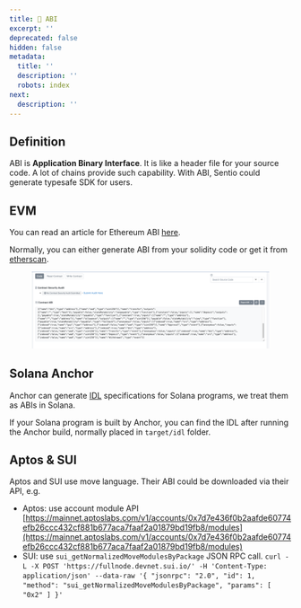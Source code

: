 ```yaml
---
title: 📔 ABI
excerpt: ''
deprecated: false
hidden: false
metadata:
  title: ''
  description: ''
  robots: index
next:
  description: ''
---
```

## Definition

ABI is **Application Binary Interface**. It is like a header file for your source code. A lot of chains provide such capability. With ABI, Sentio could generate typesafe SDK for users.

## EVM

You can read an article for Ethereum ABI [here](https://www.geeksforgeeks.org/application-binary-interfaceabi-in-ethereum-virtual-machine/).

Normally, you can either generate ABI from your solidity code or get it from [etherscan](https://etherscan.io/address/0xc02aaa39b223fe8d0a0e5c4f27ead9083c756cc2#code).

<figure>
  <img src="https://raw.githubusercontent.com/sentioxyz/docs/v1.0/assets/image (1) (5).png" alt="" />
  <figcaption></figcaption>
</figure>

## Solana Anchor

Anchor can generate [IDL](https://en.wikipedia.org/wiki/Interface_description_language) specifications for Solana programs, we treat them as ABIs in Solana.

If your Solana program is built by Anchor, you can find the IDL after running the Anchor build, normally placed in `target/idl` folder.

## Aptos & SUI

Aptos and SUI use move language. Their ABI could be downloaded via their API, e.g.

* Aptos: use account module API [https://mainnet.aptoslabs.com/v1/accounts/0x7d7e436f0b2aafde60774efb26ccc432cf881b677aca7faaf2a01879bd19fb8/modules](https://mainnet.aptoslabs.com/v1/accounts/0x7d7e436f0b2aafde60774efb26ccc432cf881b677aca7faaf2a01879bd19fb8/modules)
* SUI: use `sui_getNormalizedMoveModulesByPackage` JSON RPC call.
  `curl -L -X POST 'https://fullnode.devnet.sui.io/' -H 'Content-Type: application/json' --data-raw '{ "jsonrpc": "2.0", "id": 1, "method": "sui_getNormalizedMoveModulesByPackage", "params": [ "0x2" ] }'`